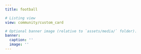 ```yaml
---
title: football

# Listing view
view: community/custom_card

# Optional banner image (relative to `assets/media/` folder).
banner:
  caption: ''
  image: ''
---
```

